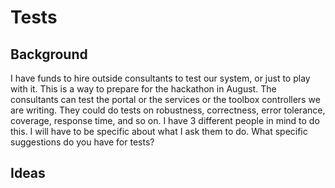 # Tests

## Background

I have funds to hire outside consultants to test our system, or just to play with it. This is a way to prepare for the hackathon in August. The consultants can test the portal or the services or the toolbox controllers we are writing. They could do tests on robustness, correctness, error tolerance, coverage, response time, and so on. I have 3 different people in mind to do this. I will have to be specific about what I ask them to do. What specific suggestions do you have for tests?

## Ideas

